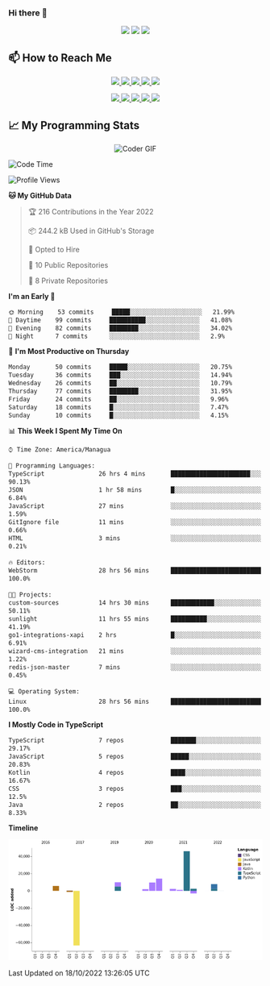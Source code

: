 ### Hi there 👋

<!--
**DevKenny/DevKenny** is a ✨ _special_ ✨ repository because its `README.md` (this file) appears on your GitHub profile.

Here are some ideas to get you started:

- 🔭 I’m currently working on ...
- 🌱 I’m currently learning ...
- 👯 I’m looking to collaborate on ...
- 🤔 I’m looking for help with ...
- 💬 Ask me about ...
- 📫 How to reach me: ...
- 😄 Pronouns: ...
- ⚡ Fun fact: ...
-->

<p align = "center">
  <img src="https://github-readme-stats.vercel.app/api?username=DevKenny&count_private=true&show_icons=true&theme=graywhite&line_height=30&hide_border=true">
  <img src="https://github-readme-stats.vercel.app/api/top-langs/?username=DevKenny&hide=html,css&theme=graywhite&hide_border=true">
  <img src="https://github-profile-summary-cards.vercel.app/api/cards/profile-details?username=DevKenny&theme=vue">
</p>

## 📫 How to Reach Me

<p align="center">
 <a href="https://devkenny.github.io">
  <img src="https://img.shields.io/badge/DevKenny-%23206A5D.svg?&style=for-the-badge&logo=jquery&logoColor=white" />
 </a>

 <a href="https://www.linkedin.com/in/hreal92">
  <img src="https://img.shields.io/badge/connect-%230077B5.svg?&style=for-the-badge&logo=linkedin&logoColor=white" />
 </a>

 <a href="https://join.skype.com/invite/IQ6gVADlpBSM">
  <img src="https://img.shields.io/badge/chat-%2300AFF0.svg?&style=for-the-badge&logo=skype&logoColor=white" />
 </a>

 <a href="mailto:realherrold@gmail.com">
  <img src="https://img.shields.io/badge/email-%23C14438.svg?&style=for-the-badge&logo=Gmail&logoColor=white" />
 </a>

 <a href="https://wa.me/50589517503">
  <img src="https://img.shields.io/badge/Whatsapp-%2300BFA5.svg?&style=for-the-badge&logo=Whatsapp&logoColor=white" />
 </a>
</p>

<p align="center">
  <a href="#">
    <img src="https://badges.pufler.dev/visits/DevKenny/DevKenny?style=flat-square&color=green&logo=github">
  </a>
  <a href="#">
    <img src="https://badges.pufler.dev/years/DevKenny?style=flat-square&color=green&logo=github">
  </a>
  <a href="#">
    <img src="https://badges.pufler.dev/repos/DevKenny?style=flat-square&color=green&logo=github">
  </a>
  <a href="#">
    <img src="https://badges.pufler.dev/gists/DevKenny?style=flat-square&color=green&logo=github">
  </a>
  <a href="#">
    <img src="https://badges.pufler.dev/commits/monthly/DevKenny?style=flat-square&color=green&logo=github">
  </a>
</p>

## 📈 My Programming Stats

<p align="center">
 <img src="https://www.mygo.ge/uploads/blog/1584023795.jpg" alt="Coder GIF" style="max-width:500px">
</p>

<!--START_SECTION:waka-->
![Code Time](http://img.shields.io/badge/Code%20Time-4%2C409%20hrs%2028%20mins-blue)

![Profile Views](http://img.shields.io/badge/Profile%20Views-0-blue)

**🐱 My GitHub Data** 

> 🏆 216 Contributions in the Year 2022
 > 
> 📦 244.2 kB Used in GitHub's Storage 
 > 
> 💼 Opted to Hire
 > 
> 📜 10 Public Repositories 
 > 
> 🔑 8 Private Repositories  
 > 
**I'm an Early 🐤** 

```text
🌞 Morning    53 commits     █████░░░░░░░░░░░░░░░░░░░░   21.99% 
🌆 Daytime    99 commits     ██████████░░░░░░░░░░░░░░░   41.08% 
🌃 Evening    82 commits     ████████░░░░░░░░░░░░░░░░░   34.02% 
🌙 Night      7 commits      ░░░░░░░░░░░░░░░░░░░░░░░░░   2.9%

```
📅 **I'm Most Productive on Thursday** 

```text
Monday       50 commits     █████░░░░░░░░░░░░░░░░░░░░   20.75% 
Tuesday      36 commits     ███░░░░░░░░░░░░░░░░░░░░░░   14.94% 
Wednesday    26 commits     ██░░░░░░░░░░░░░░░░░░░░░░░   10.79% 
Thursday     77 commits     ████████░░░░░░░░░░░░░░░░░   31.95% 
Friday       24 commits     ██░░░░░░░░░░░░░░░░░░░░░░░   9.96% 
Saturday     18 commits     █░░░░░░░░░░░░░░░░░░░░░░░░   7.47% 
Sunday       10 commits     █░░░░░░░░░░░░░░░░░░░░░░░░   4.15%

```


📊 **This Week I Spent My Time On** 

```text
⌚︎ Time Zone: America/Managua

💬 Programming Languages: 
TypeScript               26 hrs 4 mins       ██████████████████████░░░   90.13% 
JSON                     1 hr 58 mins        █░░░░░░░░░░░░░░░░░░░░░░░░   6.84% 
JavaScript               27 mins             ░░░░░░░░░░░░░░░░░░░░░░░░░   1.59% 
GitIgnore file           11 mins             ░░░░░░░░░░░░░░░░░░░░░░░░░   0.66% 
HTML                     3 mins              ░░░░░░░░░░░░░░░░░░░░░░░░░   0.21%

🔥 Editors: 
WebStorm                 28 hrs 56 mins      █████████████████████████   100.0%

🐱‍💻 Projects: 
custom-sources           14 hrs 30 mins      ████████████░░░░░░░░░░░░░   50.11% 
sunlight                 11 hrs 55 mins      ██████████░░░░░░░░░░░░░░░   41.19% 
go1-integrations-xapi    2 hrs               █░░░░░░░░░░░░░░░░░░░░░░░░   6.91% 
wizard-cms-integration   21 mins             ░░░░░░░░░░░░░░░░░░░░░░░░░   1.22% 
redis-json-master        7 mins              ░░░░░░░░░░░░░░░░░░░░░░░░░   0.45%

💻 Operating System: 
Linux                    28 hrs 56 mins      █████████████████████████   100.0%

```

**I Mostly Code in TypeScript** 

```text
TypeScript               7 repos             ███████░░░░░░░░░░░░░░░░░░   29.17% 
JavaScript               5 repos             █████░░░░░░░░░░░░░░░░░░░░   20.83% 
Kotlin                   4 repos             ████░░░░░░░░░░░░░░░░░░░░░   16.67% 
CSS                      3 repos             ███░░░░░░░░░░░░░░░░░░░░░░   12.5% 
Java                     2 repos             ██░░░░░░░░░░░░░░░░░░░░░░░   8.33%

```


**Timeline**

![Chart not found](https://raw.githubusercontent.com/DevKenny/DevKenny/main/charts/bar_graph.png) 


 Last Updated on 18/10/2022 13:26:05 UTC
<!--END_SECTION:waka-->
